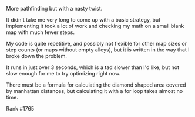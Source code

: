 More pathfinding but with a nasty twist.

It didn't take me very long to come up with a basic strategy, but implementing it took a lot of work and checking my math on a small blank map with much fewer steps.

My code is quite repetitive, and possibly not flexible for other map sizes or step counts (or maps without empty alleys), but it is written in the way that I broke down the problem.

It runs in just over 3 seconds, which is a tad slower than I'd like, but not slow enough for me to try optimizing right now.

There must be a formula for calculating the diamond shaped area covered by manhattan distances, but calculating it with a for loop takes almost no time.

Rank #1765
